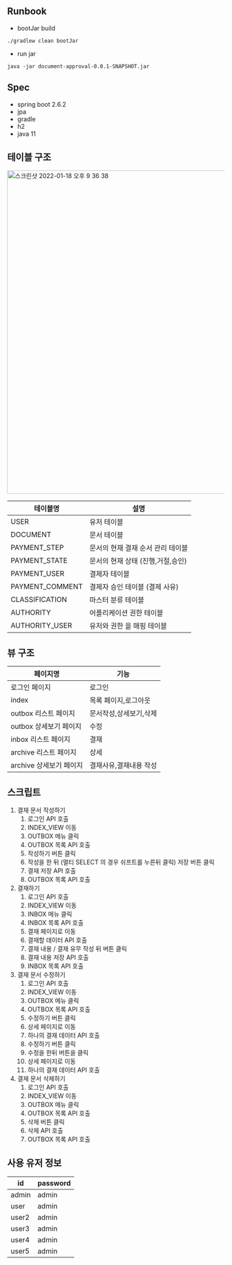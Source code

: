 ## Runbook

- bootJar build

```
./gradlew clean bootJar
```

- run jar

```
java -jar document-approval-0.0.1-SNAPSHOT.jar
```

## Spec

- spring boot 2.6.2
- jpa
- gradle
- h2
- java 11

## 테이블 구조

<img width="747" alt="스크린샷 2022-01-18 오후 9 36 38" src="https://user-images.githubusercontent.com/53357210/149938895-83858208-91b7-4ed5-9c56-8aef3f6d00de.png">

| 테이블명            | 설명                   |
|-----------------|----------------------|
| USER            | 유저 테이블               |
| DOCUMENT        | 문서 테이블               |
| PAYMENT_STEP    | 문서의 현재 결재 순서 관리 테이블  |
| PAYMENT_STATE   | 문서의 현재 상태 (진행,거절,승인) |
| PAYMENT_USER    | 결제자 테이블              |
| PAYMENT_COMMENT | 결제자 승인 테이블 (결제 사유)   |
| CLASSIFICATION  | 마스터 분류 테이블           |
|AUTHORITY| 어플리케이션 권한 테이블        |
|AUTHORITY_USER|유저와 권한 을 매핑 테이블|

## 뷰 구조

|페이지명| 기능           |
|-----|--------------|
|로그인 페이지| 로그인          |
|index| 목록 페이지,로그아웃  |
|outbox 리스트 페이지| 문서작성,상세보기,삭제 |
|outbox 상세보기 페이지| 수정           |
|inbox 리스트 페이지| 결재           |
|archive 리스트 페이지| 상세           |
|archive 상세보기 페이지| 결재사유,결재내용 작성 |

## 스크립트

1. 결재 문서 작성하기
    1. 로그인 API 호출
    2. INDEX_VIEW 이동
    3. OUTBOX 메뉴 클릭
    4. OUTBOX 목록 API 호출
    5. 작성하기 버튼 클릭
    6. 작성을 한 뒤 (멀티 SELECT 의 경우 쉬프트를 누른뒤 클릭) 저장 버튼 클릭
    7. 결재 저장 API 호출
    8. OUTBOX 목록 API 호출
2. 결재하기
    1. 로그인 API 호출
    2. INDEX_VIEW 이동
    3. INBOX 메뉴 클릭
    4. INBOX 목록 API 호출
    5. 결재 페이지로 이동
    6. 결재할 데이터 API 호출
    7. 결재 내용 / 결재 유무 작성 뒤 버튼 클릭
    8. 결재 내용 저장 API 호출
    9. INBOX 목록 API 호출
3. 결재 문서 수정하기
    1. 로그인 API 호출
    2. INDEX_VIEW 이동
    3. OUTBOX 메뉴 클릭
    4. OUTBOX 목록 API 호출
    5. 수정하기 버튼 클릭
    6. 상세 페이지로 이동
    7. 하나의 결재 데이터 API 호출
    8. 수정하기 버튼 클릭
    9. 수정을 한뒤 버튼을 클릭
    10. 상세 페이지로 이동
    11. 하나의 결재 데이터 API 호출
4. 결재 문서 삭제하기
    1. 로그인 API 호출
    2. INDEX_VIEW 이동
    3. OUTBOX 메뉴 클릭
    4. OUTBOX 목록 API 호출
    5. 삭제 버튼 클릭
    6. 삭제 API 호출
    7. OUTBOX 목록 API 호출

## 사용 유저 정보

|id|password|
|----|------|
|admin|admin|
|user|admin|
|user2|admin|
|user3|admin|
|user4|admin|
|user5|admin|
